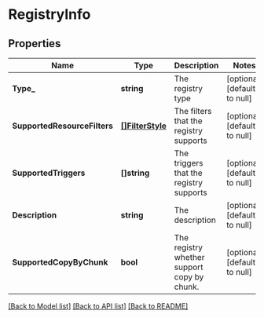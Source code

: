 # RegistryInfo

## Properties
Name | Type | Description | Notes
------------ | ------------- | ------------- | -------------
**Type_** | **string** | The registry type | [optional] [default to null]
**SupportedResourceFilters** | [**[]FilterStyle**](FilterStyle.md) | The filters that the registry supports | [optional] [default to null]
**SupportedTriggers** | **[]string** | The triggers that the registry supports | [optional] [default to null]
**Description** | **string** | The description | [optional] [default to null]
**SupportedCopyByChunk** | **bool** | The registry whether support copy by chunk. | [optional] [default to null]

[[Back to Model list]](../README.md#documentation-for-models) [[Back to API list]](../README.md#documentation-for-api-endpoints) [[Back to README]](../README.md)


